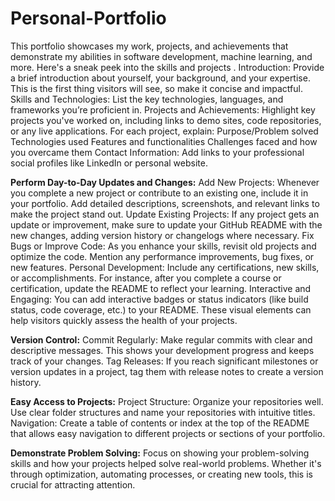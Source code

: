 # Personal-Portfolio
This portfolio showcases my work, projects, and achievements that demonstrate my abilities in software development, machine learning, and more. Here's a sneak peek into the skills and projects .
Introduction: Provide a brief introduction about yourself, your background, and your expertise. This is the first thing visitors will see, so make it concise and impactful.
Skills and Technologies: List the key technologies, languages, and frameworks you’re proficient in.
Projects and Achievements: Highlight key projects you've worked on, including links to demo sites, code repositories, or any live applications. For each project, explain:
Purpose/Problem solved
Technologies used
Features and functionalities
Challenges faced and how you overcame them
Contact Information: Add links to your professional social profiles like LinkedIn or personal website.

**Perform Day-to-Day Updates and Changes:**
Add New Projects: Whenever you complete a new project or contribute to an existing one, include it in your portfolio. Add detailed descriptions, screenshots, and relevant links to make the project stand out.
Update Existing Projects: If any project gets an update or improvement, make sure to update your GitHub README with the new changes, adding version history or changelogs where necessary.
Fix Bugs or Improve Code: As you enhance your skills, revisit old projects and optimize the code. Mention any performance improvements, bug fixes, or new features.
Personal Development: Include any certifications, new skills, or accomplishments. For instance, after you complete a course or certification, update the README to reflect your learning.
Interactive and Engaging: You can add interactive badges or status indicators (like build status, code coverage, etc.) to your README. These visual elements can help visitors quickly assess the health of your projects.

**Version Control:**
Commit Regularly: Make regular commits with clear and descriptive messages. This shows your development progress and keeps track of your changes.
Tag Releases: If you reach significant milestones or version updates in a project, tag them with release notes to create a version history.

**Easy Access to Projects:**
Project Structure: Organize your repositories well. Use clear folder structures and name your repositories with intuitive titles.
Navigation: Create a table of contents or index at the top of the README that allows easy navigation to different projects or sections of your portfolio.

**Demonstrate Problem Solving:**
Focus on showing your problem-solving skills and how your projects helped solve real-world problems. Whether it's through optimization, automating processes, or creating new tools, this is crucial for attracting attention.
